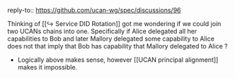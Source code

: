 reply-to:: https://github.com/ucan-wg/spec/discussions/96

Thinking of [[↪️ Service DID Rotation]] got me wondering if we could join two UCANs chains into one. Specifically if Alice delegated all her capabilities to Bob and later Mallory delegated some capability to Alice does not that imply that Bob has capability that Mallory delegated to Alice ?

- Logically above makes sense, however [[UCAN principal alignment]] makes it impossible.